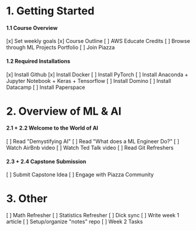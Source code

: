 # 1. Getting Started

#### 1.1 Course Overview
  [x] Set weekly goals
  [x] Course Outline 
  [ ] AWS Educate Credits
  [ ] Browse through ML Projects Portfolio
  [ ] Join Piazza

#### 1.2 Required Installations
  [x] Install Github
  [x] Install Docker
  [ ] Install PyTorch
  [ ] Install Anaconda + Jupyter Notebook + Keras + Tensorflow
  [ ] Install Domino
  [ ] Install Datacamp
  [ ] Install Paperspace

# 2. Overview of ML & AI

#### 2.1 + 2.2 Welcome to the World of AI
  [ ] Read "Demystifying AI"
  [ ] Read "What does a ML Engineer Do?"
  [ ] Watch AirBnb video
  [ ] Watch Ted Talk video
  [ ] Read Git Refreshers

#### 2.3 + 2.4 Capstone Submission
  [ ] Submit Capstone Idea
  [ ] Engage with Piazza Community

# 3. Other
  [ ] Math Refresher
  [ ] Statistics Refresher
  [ ] Dick sync
  [ ] Write week 1 article
  [ ] Setup/organize "notes" repo
  [ ] Week 2 Tasks 
